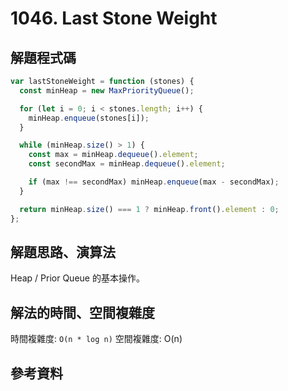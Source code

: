 # 1046. Last Stone Weight

## 解題程式碼

```javascript
var lastStoneWeight = function (stones) {
  const minHeap = new MaxPriorityQueue();

  for (let i = 0; i < stones.length; i++) {
    minHeap.enqueue(stones[i]);
  }

  while (minHeap.size() > 1) {
    const max = minHeap.dequeue().element;
    const secondMax = minHeap.dequeue().element;

    if (max !== secondMax) minHeap.enqueue(max - secondMax);
  }

  return minHeap.size() === 1 ? minHeap.front().element : 0;
};
```

## 解題思路、演算法

Heap / Prior Queue 的基本操作。

## 解法的時間、空間複雜度

時間複雜度: `O(n * log n)`
空間複雜度: O(n)

## 參考資料

